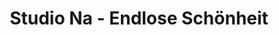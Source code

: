 ---
title: "Studio Na - Endlose Schönheit"
url: /friedrichshafen/studio-na-endlose-schoenheit/
shop: Kosmetik
---